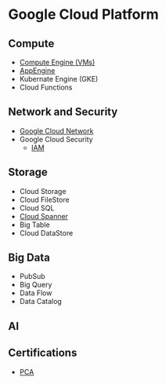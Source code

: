# Google Cloud Platform

## Compute
- [Compute Engine (VMs)](./Documents/ComputeEngine.md)
- [AppEngine](Documents/AppEngine.md)
- Kubernate Engine (GKE)
- Cloud Functions

## Network and Security
- [Google Cloud Network](./Documents/Networking.md)
- Google Cloud Security
  - [IAM](https://cloud.google.com/iam/docs/overview)

## Storage
- Cloud Storage
- Cloud FileStore
- Cloud SQL
- [Cloud Spanner](Documents/CloudSpanner.md)
- Big Table
- Cloud DataStore

## Big Data
- PubSub
- Big Query
- Data Flow
- Data Catalog

## AI

## Certifications
- [PCA](./Certificates/pca.md)
